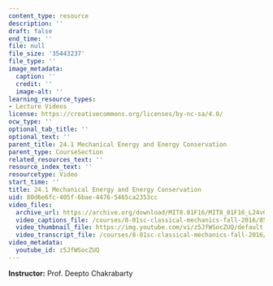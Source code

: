 ```yaml
---
content_type: resource
description: ''
draft: false
end_time: ''
file: null
file_size: '35443237'
file_type: ''
image_metadata:
  caption: ''
  credit: ''
  image-alt: ''
learning_resource_types:
- Lecture Videos
license: https://creativecommons.org/licenses/by-nc-sa/4.0/
ocw_type: ''
optional_tab_title: ''
optional_text: ''
parent_title: 24.1 Mechanical Energy and Energy Conservation
parent_type: CourseSection
related_resources_text: ''
resource_index_text: ''
resourcetype: Video
start_time: ''
title: 24.1 Mechanical Energy and Energy Conservation
uid: 80d6e6fc-405f-6bae-4476-5465ca2353cc
video_files:
  archive_url: https://archive.org/download/MIT8.01F16/MIT8_01F16_L24v01_360p.mp4
  video_captions_file: /courses/8-01sc-classical-mechanics-fall-2016/8513b092b1365fef8185b1d9db62964d_z5JfWSocZUQ.vtt
  video_thumbnail_file: https://img.youtube.com/vi/z5JfWSocZUQ/default.jpg
  video_transcript_file: /courses/8-01sc-classical-mechanics-fall-2016/7208b870ab600ad006f7543bd62d015d_z5JfWSocZUQ.pdf
video_metadata:
  youtube_id: z5JfWSocZUQ
---
```

**Instructor:** Prof. Deepto Chakrabarty